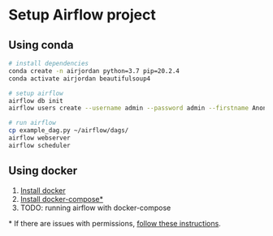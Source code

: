 # Setup Airflow project

## Using conda

```bash
# install dependencies
conda create -n airjordan python=3.7 pip=20.2.4
conda activate airjordan beautifulsoup4

# setup airflow
airflow db init
airflow users create --username admin --password admin --firstname Anonymous --lastname Admin --role Admin --email admin@example.org

# run airflow
cp example_dag.py ~/airflow/dags/
airflow webserver
airflow scheduler
```

## Using docker
1. [Install docker](https://docs.docker.com/engine/install/ubuntu/)
2. [Install docker-compose*](https://docs.docker.com/compose/install/)
3. TODO: running airflow with docker-compose

\* If there are issues with permissions, [follow these instructions](https://github.com/circleci/circleci-docs/issues/1323).